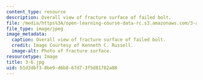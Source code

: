 ```yaml
---
content_type: resource
description: Overall view of fracture surface of failed bolt.
file: /media/https%3A/open-learning-course-data-rc.s3.amazonaws.com/3-a27-case-studies-in-forensic-metallurgy-fall-2007/b1d3dbf38be9d6b867d73f5d81782a88_3-6.jpg
file_type: image/jpeg
image_metadata:
  caption: Overall view of fracture surface of failed bolt.
  credit: Image Courtesy of Kenneth C. Russell.
  image-alt: Photo of fracture surface.
resourcetype: Image
title: 3-6.jpg
uid: b1d3dbf3-8be9-d6b8-67d7-3f5d81782a88
---
```

